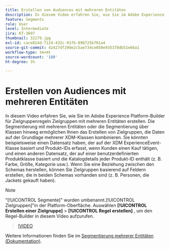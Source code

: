 ```yaml
---
title: Erstellen von Audiences mit mehreren Entitäten
description: In diesem Video erfahren Sie, wie Sie im Adobe Experience Platform-Builder für Zielgruppenregeln Zielgruppen mit mehreren Entitäten erstellen.  Die Segmentierung mit mehreren Entitäten oder die Segmentierung über Klassen hinweg ermöglichen Ihnen das Erstellen von Zielgruppen, die Daten auf der Grundlage mehrerer XDM-Klassen kombinieren.
feature: Segments
role: User
level: Intermediate
jira: KT-3697
thumbnail: 32179.jpg
exl-id: cace814d-7124-432c-91fb-896725b701a4
source-git-commit: 42427df298e2c5ae734ce050e935378db51e66a1
workflow-type: tm+mt
source-wordcount: '180'
ht-degree: 3%

---
```


# Erstellen von Audiences mit mehreren Entitäten

In diesem Video erfahren Sie, wie Sie im Adobe Experience Platform-Builder für Zielgruppenregeln Zielgruppen mit mehreren Entitäten erstellen.  Die Segmentierung mit mehreren Entitäten oder die Segmentierung über Klassen hinweg ermöglichen Ihnen das Erstellen von Zielgruppen, die Daten auf der Grundlage mehrerer XDM-Klassen kombinieren. Sie könnten beispielsweise einen Datensatz haben, der auf der XDM ExperienceEvent-Klasse basiert und Produkt-IDs erfasst, wenn Kunden einen Kauf tätigen, und einen anderen Datensatz, der auf einer benutzerdefinierten Produktklasse basiert und die Katalogdetails jeder Produkt-ID enthält (z. B. Farbe, Größe, Kategorie usw.). Wenn Sie eine Beziehung zwischen den Schemas herstellen, können Sie Zielgruppen basierend auf Feldern erstellen, die in beiden Schemas vorhanden sind (z. B. Personen, die Jackets gekauft haben).

<!--Segment context (segment payload) allows you to provide key contextual details, such as a visitor's abandoned cart contents, in your segment definition so you can send personalized messages.-->

>[!NOTE]
>
> &quot;[!UICONTROL Segmente]&quot; wurden umbenannt.[!UICONTROL Zielgruppen]&quot;in der Platform-Oberfläche. Auswählen **[!UICONTROL Erstellen einer Zielgruppe]** > **[!UICONTROL Regel erstellen]** , um den Regel-Builder in diesem Video aufzurufen.

>[!VIDEO](https://video.tv.adobe.com/v/32179?quality=12&learn=on)

Weitere Informationen finden Sie im [Segmentierung mehrerer Entitäten (Dokumentation)](https://experienceleague.adobe.com/docs/experience-platform/segmentation/multi-entity-segmentation.html?lang=de).
